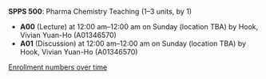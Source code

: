 **SPPS 500**: Pharma Chemistry Teaching (1–3 units, by 1)

- **A00** (Lecture) at 12:00 am–12:00 am on Sunday (location TBA) by Hook, Vivian Yuan-Ho (A01346570)
- **A01** (Discussion) at 12:00 am–12:00 am on Sunday (location TBA) by Hook, Vivian Yuan-Ho (A01346570)

[Enrollment numbers over time](./SPPS500.tsv)

